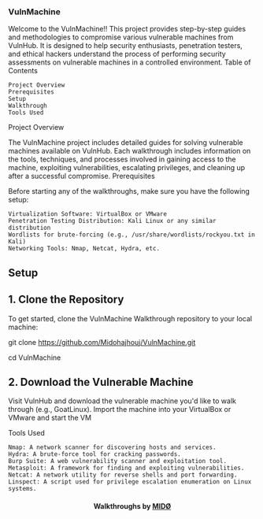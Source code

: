 ### VulnMachine

Welcome to the VulnMachine!! This project provides step-by-step guides and methodologies to compromise various vulnerable machines from VulnHub. It is designed to help security enthusiasts, penetration testers, and ethical hackers understand the process of performing security assessments on vulnerable machines in a controlled environment.
Table of Contents

    Project Overview
    Prerequisites
    Setup
    Walkthrough
    Tools Used

Project Overview

The VulnMachine project includes detailed guides for solving vulnerable machines available on VulnHub. Each walkthrough includes information on the tools, techniques, and processes involved in gaining access to the machine, exploiting vulnerabilities, escalating privileges, and cleaning up after a successful compromise.
Prerequisites

Before starting any of the walkthroughs, make sure you have the following setup:

    Virtualization Software: VirtualBox or VMware
    Penetration Testing Distribution: Kali Linux or any similar distribution
    Wordlists for brute-forcing (e.g., /usr/share/wordlists/rockyou.txt in Kali)
    Networking Tools: Nmap, Netcat, Hydra, etc.

## Setup

## 1. Clone the Repository

To get started, clone the VulnMachine Walkthrough repository to your local machine:

git clone https://github.com/Midohajhouj/VulnMachine.git


cd VulnMachine

## 2. Download the Vulnerable Machine

Visit VulnHub and download the vulnerable machine you'd like to walk through (e.g., GoatLinux). Import the machine into your VirtualBox or VMware and start the VM

Tools Used

    Nmap: A network scanner for discovering hosts and services.
    Hydra: A brute-force tool for cracking passwords.
    Burp Suite: A web vulnerability scanner and exploitation tool.
    Metasploit: A framework for finding and exploiting vulnerabilities.
    Netcat: A network utility for reverse shells and port forwarding.
    Linspect: A script used for privilege escalation enumeration on Linux systems.

#### **<p align="center"> Walkthroughs by <a href="https://github.com/Midohajhouj">MIDØ</a> </p>**
